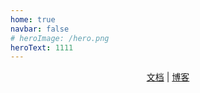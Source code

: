 ```yaml
---
home: true
navbar: false
# heroImage: /hero.png
heroText: 1111
---
```


<div style="text-align: center">

[文档](/docs/) | 
[博客](/blogs/) 

</div>
